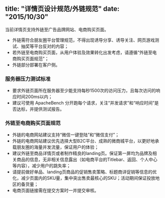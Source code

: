 title: "详情页设计规范/外链规范"
date: "2015/10/30"
---


当前详情页支持外链至广告品牌网站、电商购买页面。
- 外链需符合朋友圈平台管理规范，不得出现诱导分享、诱导关注、网页游戏测试、抽奖等平台反对的内容；
- 若外链至电商购买页面，从用户体验及效果转化出发考虑，请遵循“外链至电商购买页面规范”；
- 外链部分部署在客户侧。
  
### 服务器压力测试标准
- 要求外链页面所在服务器至少能支持每秒1500次的访问压力，且每次访问的响应时间200ms以内；
- 建议可使用 ApacheBench 分开跑每个请求，关注“并发请求”和“响应时间”是否达标，并提供测试报告。


### 外链至电商购买页面规范
- 外链的电商网站建议支持“微信一键登陆”和“微信支付”；
- 外链的电商网站建议优先选择大型B2C平台、成熟的微商城平台，以更好地承载朋友圈的海量并发流量，保证用户的体验；
- 建议外链至商品详情页或者制作精良的landing页。保证第一屏均为品牌及相关商品的信息，无非相关信息露出（如电商平台的Titlebar、返回、个人中心等内容），减少用户的跳失率；
- 请提前做好单品、landing页商品的促销售卖策略、标题商详促销等信息的优化，减少页面内的SKU量，集中突出售卖最核心的SKU；活动期间保证投放地区的备货量；
- 电商页面链接需在提交方案时一并提交审核。